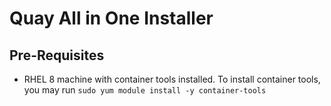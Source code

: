 # Quay All in One Installer

## Pre-Requisites

- RHEL 8 machine with container tools installed. To install container tools, you may run `sudo yum module install -y container-tools`
